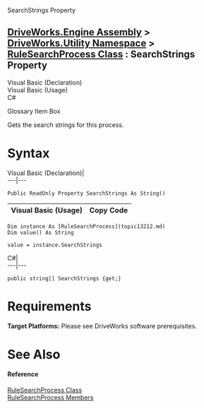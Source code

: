 SearchStrings Property   
  
[DriveWorks.Engine Assembly](topic2156.md) > [DriveWorks.Utility Namespace](topic13190.md) > [RuleSearchProcess Class](topic13212.md) : SearchStrings Property  
---  
  
Visual Basic (Declaration)    
Visual Basic (Usage)    
C# 

Glossary Item Box

Gets the search strings for this process. 

# Syntax

Visual Basic (Declaration)|   
---|---  
      
    
    Public ReadOnly Property SearchStrings As String()  
  
Visual Basic (Usage)| Copy Code  
---|---  
      
    
    Dim instance As [RuleSearchProcess](topic13212.md)
    Dim value() As String
     
    value = instance.SearchStrings  
  
C#|   
---|---  
      
    
    public string[] SearchStrings {get;}  
  
# Requirements

**Target Platforms:** Please see DriveWorks software prerequisites.

# See Also

#### Reference

[RuleSearchProcess Class](topic13212.md)   
[RuleSearchProcess Members](topic13213.md)


